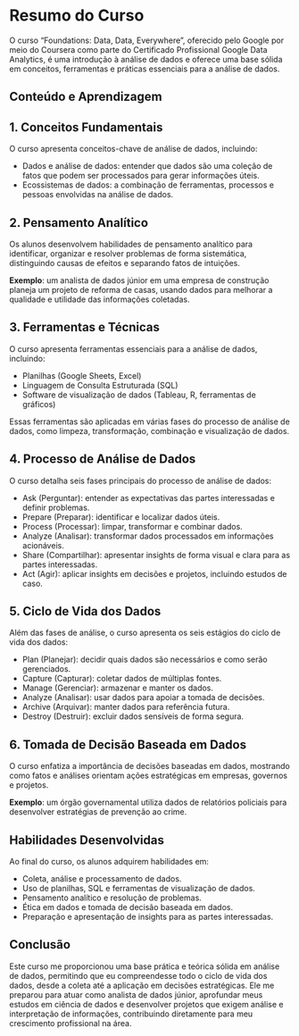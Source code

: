 # Resumo do Curso

O curso “Foundations: Data, Data, Everywhere”, oferecido pelo Google por meio do Coursera como parte do Certificado Profissional Google Data Analytics, é uma introdução à análise de dados e oferece uma base sólida em conceitos, ferramentas e práticas essenciais para a análise de dados.

## Conteúdo e Aprendizagem
## 1. Conceitos Fundamentais

O curso apresenta conceitos-chave de análise de dados, incluindo:

* Dados e análise de dados: entender que dados são uma coleção de fatos que podem ser processados para gerar informações úteis.
* Ecossistemas de dados: a combinação de ferramentas, processos e pessoas envolvidas na análise de dados.

## 2. Pensamento Analítico

Os alunos desenvolvem habilidades de pensamento analítico para identificar, organizar e resolver problemas de forma sistemática, distinguindo causas de efeitos e separando fatos de intuições.

**Exemplo**: um analista de dados júnior em uma empresa de construção planeja um projeto de reforma de casas, usando dados para melhorar a qualidade e utilidade das informações coletadas.

## 3. Ferramentas e Técnicas

O curso apresenta ferramentas essenciais para a análise de dados, incluindo:

* Planilhas (Google Sheets, Excel)
* Linguagem de Consulta Estruturada (SQL)
* Software de visualização de dados (Tableau, R, ferramentas de gráficos)

Essas ferramentas são aplicadas em várias fases do processo de análise de dados, como limpeza, transformação, combinação e visualização de dados.

## 4. Processo de Análise de Dados

O curso detalha seis fases principais do processo de análise de dados:

* Ask (Perguntar): entender as expectativas das partes interessadas e definir problemas.
* Prepare (Preparar): identificar e localizar dados úteis.
* Process (Processar): limpar, transformar e combinar dados.
* Analyze (Analisar): transformar dados processados em informações acionáveis.
* Share (Compartilhar): apresentar insights de forma visual e clara para as partes interessadas.
* Act (Agir): aplicar insights em decisões e projetos, incluindo estudos de caso.

## 5. Ciclo de Vida dos Dados

Além das fases de análise, o curso apresenta os seis estágios do ciclo de vida dos dados:

* Plan (Planejar): decidir quais dados são necessários e como serão gerenciados.
* Capture (Capturar): coletar dados de múltiplas fontes.
* Manage (Gerenciar): armazenar e manter os dados.
* Analyze (Analisar): usar dados para apoiar a tomada de decisões.
* Archive (Arquivar): manter dados para referência futura.
* Destroy (Destruir): excluir dados sensíveis de forma segura.

## 6. Tomada de Decisão Baseada em Dados

O curso enfatiza a importância de decisões baseadas em dados, mostrando como fatos e análises orientam ações estratégicas em empresas, governos e projetos.

**Exemplo**: um órgão governamental utiliza dados de relatórios policiais para desenvolver estratégias de prevenção ao crime.

## Habilidades Desenvolvidas

Ao final do curso, os alunos adquirem habilidades em:

* Coleta, análise e processamento de dados.
* Uso de planilhas, SQL e ferramentas de visualização de dados.
* Pensamento analítico e resolução de problemas.
* Ética em dados e tomada de decisão baseada em dados.
* Preparação e apresentação de insights para as partes interessadas.

## Conclusão

Este curso me proporcionou uma base prática e teórica sólida em análise de dados, permitindo que eu compreendesse todo o ciclo de vida dos dados, desde a coleta até a aplicação em decisões estratégicas. Ele me preparou para atuar como analista de dados júnior, aprofundar meus estudos em ciência de dados e desenvolver projetos que exigem análise e interpretação de informações, contribuindo diretamente para meu crescimento profissional na área.